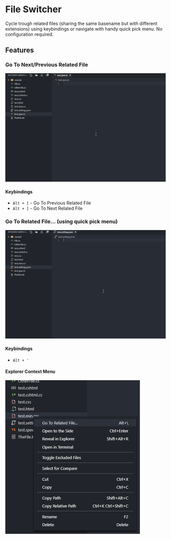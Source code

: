# File Switcher

Cycle trough related files (sharing the same basename but with different extensions) using keybindings or navigate with handy quick pick menu. No configuration required.

## Features

### Go To Next/Previous Related File

![Presentation](img/goToNextPresentation.gif)

#### Keybindings
- `Alt + [` - Go To Previous Related File
- `Alt + ]` - Go To Next Related File

### Go To Related File... (using quick pick menu)

![Presentation](img/goToPickedPresentation.gif)

#### Keybindings
- `Alt + '`

#### Explorer Context Menu

![Context Menu Option](img/explorerContextMenu.png)